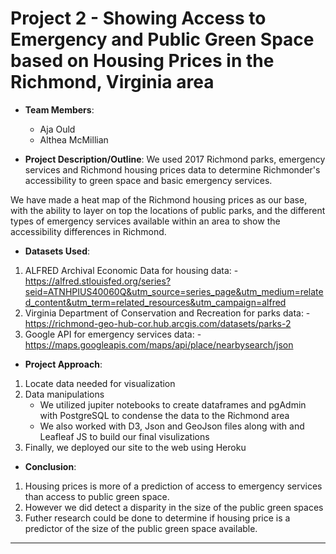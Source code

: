# Project 2 - Showing Access to Emergency and Public Green Space based on Housing Prices in the Richmond, Virginia area

* **Team Members**:
    - Aja Ould
    - Althea McMillian


* **Project Description/Outline**: We used 2017 Richmond parks, emergency services and Richmond housing prices data to determine Richmonder's accessibility to green space and basic emergency services.

We have made a heat map of the Richmond housing prices as our base, with the ability to layer on top the locations of public parks, and the different types of emergency services available within an area to show the accessibility differences in Richmond.   

* **Datasets Used**: 
1.	ALFRED Archival Economic Data for housing data: - https://alfred.stlouisfed.org/series?seid=ATNHPIUS40060Q&utm_source=series_page&utm_medium=related_content&utm_term=related_resources&utm_campaign=alfred
2.	Virginia Department of Conservation and Recreation for parks data: - https://richmond-geo-hub-cor.hub.arcgis.com/datasets/parks-2
3.	Google API for emergency services data: - https://maps.googleapis.com/maps/api/place/nearbysearch/json

* **Project Approach**:
1.	Locate data needed for visualization
2.	Data manipulations
    -	We utilized jupiter notebooks to create dataframes and pgAdmin with PostgreSQL to condense the data to the Richmond area
    -	We also worked with D3, Json and GeoJson files along with and Leafleaf JS to build our final visulizations
3.	Finally, we deployed our site to the web using Heroku


* **Conclusion**:
1. Housing prices is more of a prediction of access to emergency services than access to public green space.
2. However we did detect a disparity in the size of the public green spaces
3. Futher research could be done to determine if housing price is a predictor of the size of the public green space available.
- - -


